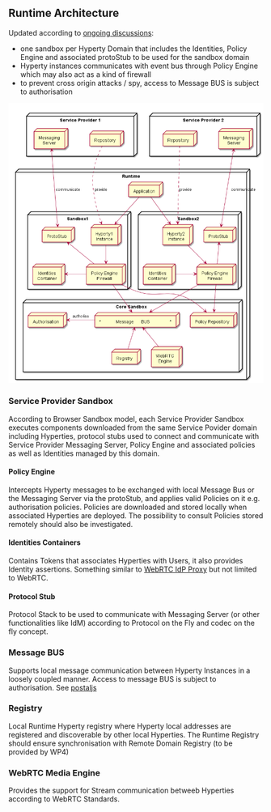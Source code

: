 ## Runtime Architecture

Updated according to [ongoing discussions](https://github.com/reTHINK-project/core-framework/issues/41):
* one sandbox per Hyperty Domain that includes the Identities, Policy Engine and associated protoStub to be used for the sandbox domain
* Hyperty instances communicates with event bus through Policy Engine which may also act as a kind of firewall
* to prevent cross origin attacks / spy, access to Message BUS is subject to authorisation


<!--
@startuml "Runtime_Architecture_new.png"


node "Service Provider 1" as SP1 {
	node Repository as Repo1
	node "Messaging\nServer" as Msg1

	Repo1 -[hidden]left- Msg1
}


node "Service Provider 2" as SP2 {
	node Repository as Repo2
	node "Messaging\nServer" as Msg2

	Repo2 -[hidden]right- Msg2
}

node "Runtime" as rt {
 node "Application" as App 

 SP1 -[hidden]down- App
 SP2 -[hidden]right- App

 node "Sandbox1" as Sand1 {

 node "Hyperty1\nInstance" as H1

 node "ProtoStub" as Proto1

 node "Identities\nContainer" as ID1

 node "Policy Engine\nFirewall" as PEP1

  H1 -down-> PEP1

  PEP1 -up-> Proto1

  ID1 <-right- PEP1
 }

node "Sandbox2" as Sand2 {

 node "Hyperty2\ninstance" as H2

 node "Policy Engine\nFirewall" as PEP2

 node "Identities\nContainer" as ID2

  node "ProtoStub" as Proto2

  PEP2 -up-> Proto2

  H2 -down-> PEP2

  ID2 -right-> PEP2

 }

 App -down-> H1

 App -down-> H2


Repo1 ..down-> H1: provide

Repo2 ..down-> H2: provide

Msg1 <-down-> Proto1 : communicate

Msg2 <-down-> Proto2 : communicate

node "Core Sandbox" as core {

 node "*            Message      BUS                *" as Bus

 node "Registry" as Reg

 node "WebRTC\nEngine" as WRTC

 node "Policy Repository" as Rep

 node "Authorisation" as Authz

 Authz <-right- Bus : authorise

 PEP1 -down-> Bus

 PEP2 -down-> Bus

 Rep <-up- PEP1

 Rep <-up- PEP2

 Reg -up-> Bus

 WRTC -up-> Bus


	}

@enduml
-->

![Runtime Architecture](Runtime_Architecture_new.png)

### Service Provider Sandbox

According to Browser Sandbox model, each Service Provider Sandbox executes components downloaded from the same Service Povider domain including Hyperties, protocol stubs used to connect and communicate with Service Provider Messaging Server, Policy Engine and associated policies as well as Identities managed by this domain. 

#### Policy Engine

Intercepts Hyperty messages to be exchanged with local Message Bus or the Messaging Server via the protoStub, and applies valid Policies on it e.g. authorisation policies. Policies are downloaded and stored locally when associated Hyperties are deployed. The possibility to consult Policies stored remotely should also be investigated.

#### Identities Containers

Contains Tokens that associates Hyperties with Users, it also provides Identity assertions. Something similar to [WebRTC IdP Proxy](http://w3c.github.io/webrtc-pc/#identity) but not limited to WebRTC.

#### Protocol Stub

Protocol Stack to be used to communicate with Messaging Server (or other functionalities like IdM) according to Protocol on the Fly and codec on the fly concept.

### Message BUS

Supports local message communication between Hyperty Instances in a loosely coupled manner. Access to message BUS is subject to authorisation. See [postaljs](https://github.com/postaljs/postal.js)

### Registry

Local Runtime Hyperty registry where Hyperty local addresses are registered and discoverable by other local Hyperties. The Runtime Registry should ensure synchronisation with Remote Domain Registry (to be provided by WP4)

### WebRTC Media Engine

Provides the support for Stream communication betweeb Hyperties according to WebRTC Standards.


